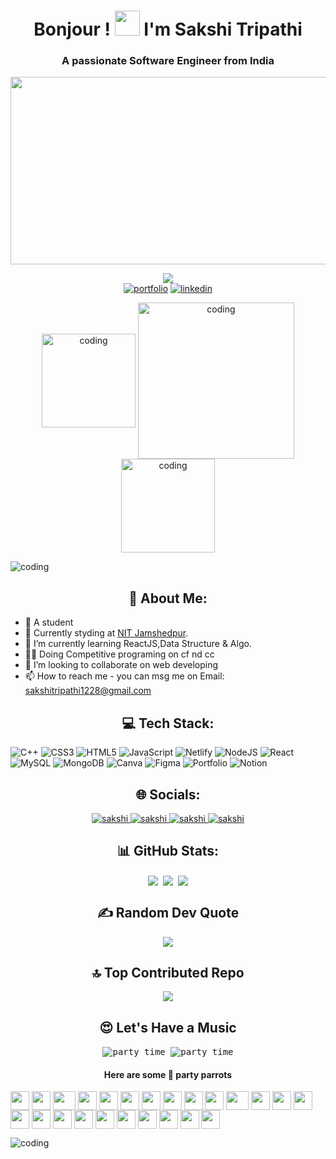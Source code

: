 <h1 align="center"> Bonjour ! <img width="40" height="40" src="https://user-images.githubusercontent.com/74038190/214644152-52f47eb3-5e31-4f47-8758-05c9468d5596.gif"> I'm Sakshi Tripathi</h1>
<h3 align="center">A passionate Software Engineer from India</h3>

<img align="center" width="1200" height="300" src="https://user-images.githubusercontent.com/74038190/238355349-7d484dc9-68a9-4ee6-a767-aea59035c12d.gif">

<div align="center">
    
[![](https://visitcount.itsvg.in/api?id=sakshitripathi28&icon=0&color=0)](https://visitcount.itsvg.in)    
[![portfolio](https://img.shields.io/badge/my_portfolio-000?style=for-the-badge&logo=ko-fi&logoColor=white)]()
[![linkedin](https://img.shields.io/badge/linkedin-0A66C2?style=for-the-badge&logo=linkedin&logoColor=white)](https://www.linkedin.com/in/sakshi-tripathi28/)

</div>

<p  align="center">
<img align="center" alt="coding" width="150" src="https://user-images.githubusercontent.com/74038190/216649417-9acc58df-9186-4132-ad43-819a57babb67.gif">
<img align="center" alt="coding" width="250" src="https://user-images.githubusercontent.com/74038190/216649436-05c6a71a-0566-45aa-bc3f-f258ab12e491.gif">
<img align="center" alt="coding" width="150" src="https://user-images.githubusercontent.com/74038190/216656959-bdd9b5f2-9fc8-438e-bbf3-3674c39ec746.gif">

</p>

<img alt="coding" src="https://user-images.githubusercontent.com/74038190/212284100-561aa473-3905-4a80-b561-0d28506553ee.gif">


<h2 align="center">💫 About Me:</h2>

- 🎀 A student
- 🌱 Currently styding at <a href="http://www.nitjsr.ac.in" target="_blank">NIT Jamshedpur</a>.
- 👀 I’m currently learning ReactJS,Data Structure & Algo.
- 🧑‍💻 Doing Competitive programing on cf nd cc
- 💞️ I’m looking to collaborate on web developing
- 📫 How to reach me - you can msg me on Email: sakshitripathi1228@gmail.com

<h2 align="center">💻 Tech Stack:</h2>
<p  align="center">
    
![C++](https://img.shields.io/badge/c++-%2300599C.svg?style=flat-square&logo=c%2B%2B&logoColor=white) ![CSS3](https://img.shields.io/badge/css3-%231572B6.svg?style=flat-square&logo=css3&logoColor=white) ![HTML5](https://img.shields.io/badge/html5-%23E34F26.svg?style=flat-square&logo=html5&logoColor=white) ![JavaScript](https://img.shields.io/badge/javascript-%23323330.svg?style=flat-square&logo=javascript&logoColor=%23F7DF1E) ![Netlify](https://img.shields.io/badge/netlify-%23000000.svg?style=flat-square&logo=netlify&logoColor=#00C7B7) ![NodeJS](https://img.shields.io/badge/node.js-6DA55F?style=flat-square&logo=node.js&logoColor=white) ![React](https://img.shields.io/badge/react-%2320232a.svg?style=flat-square&logo=react&logoColor=%2361DAFB) ![MySQL](https://img.shields.io/badge/mysql-%2300f.svg?style=flat-square&logo=mysql&logoColor=white) ![MongoDB](https://img.shields.io/badge/MongoDB-%234ea94b.svg?style=flat-square&logo=mongodb&logoColor=white) ![Canva](https://img.shields.io/badge/Canva-%2300C4CC.svg?style=flat-square&logo=Canva&logoColor=white) 	![Figma](https://img.shields.io/badge/figma-%23F24E1E.svg?style=flat-square&logo=figma&logoColor=white) ![Portfolio](https://img.shields.io/badge/Portfolio-%23000000.svg?style=flat-square&logo=firefox&logoColor=#FF7139) ![Notion](https://img.shields.io/badge/Notion-%23000000.svg?style=flat-square&logo=notion&logoColor=white)

</p>


<h2 align="center">🌐 Socials:</h2>

<p  align="center">

<a href="https://www.linkedin.com/in/sakshi-tripathi28/">
   <img alt="sakshi" src="https://img.shields.io/badge/-sakshi-blue?style=flat-square&logo=Linkedin&logoColor=white&link=https://https://www.linkedin.com/in/sakshi-tripathi28/" />
 </a>
  
 <a href="mailto:sakshitripathi1228@gmail.com">
   <img alt="sakshi" src="https://img.shields.io/badge/-sakshi-orange?style=flat-square&logo=Gmail&logoColor=white&link=mailto:sakshitripathi1228@gmail.com" />
 </a>
  
 <a href="https://instagram.com/https://www.instagram.com/ptakha_kudi_/">
   <img alt="sakshi" src="https://img.shields.io/badge/-sakshi.k-red?style=flat-square&logo=Instagram&logoColor=white&link=https://instagram.com/https://www.instagram.com/ptakha_kudi_/" />
 </a>

 </a>

 <a href="https://github.com/sakshitripathi28">
   <img alt="sakshi" src="https://img.shields.io/github/followers/sakshitripathi28?label=follow&style=social" />
 </a> 
    
</p>


<h2 align="center">📊 GitHub Stats:</h2>

<p  align="center">
<!-- |  --><kbd>
    <img align="center" src="https://github-readme-stats.vercel.app/api?username=sakshitripathi28&show_icons=true&locale=en&layout=compact&theme=dark&hide_border=false&include_all_commits=true&count_private=true" />
<!--    | -->
    <img align="center" src="https://github-readme-stats.vercel.app/api/top-langs/?username=sakshitripathi28&theme=dark&hide_border=false&include_all_commits=true&count_private=true&show_icons=true&locale=en&layout=compact" />
<!--    | -->
    <img align="center" src="https://github-readme-streak-stats.herokuapp.com/?user=sakshitripathi28&theme=dark&hide_border=false" />
<!--    | --></kbd>
<!-- | ------------- | ------------- | -->
</p>



<h2 align="center">✍️ Random Dev Quote</h2>

<p  align="center">
<kbd>
<img align="center" src="https://quotes-github-readme.vercel.app/api?type=horizontal&theme=radical&hide_border=false"/>
</kbd>
</p>


<h2 align="center">🔝 Top Contributed Repo</h2>
<p  align="center">
<kbd>
<img align="center" src="https://github-contributor-stats.vercel.app/api?username=sakshitripathi28&limit=5&theme=dark&combine_all_yearly_contributions=true"/>
</kbd>
</p>

<h2 align="center">😍 Let's Have a Music</h2>
<p  align="center">
<kbd>
<img align = "center" alt="party time" src="https://tthn0.vercel.app/api?spin=true">
<img align = "center" alt="party time" src="https://user-images.githubusercontent.com/74038190/238200838-76036311-c8ea-4247-8bf8-a7077623036c.gif">

<h4 align="center">Here are some 🦜 party parrots</h4>
<div>
    <img align="center" src="https://cultofthepartyparrot.com/parrots/hd/githubparrot.gif" width="30" height="30"/>
    <img align="center" src="https://cultofthepartyparrot.com/flags/hd/indiaparrot.gif" width="30" height="30"/>
    <img align="center" src="https://cultofthepartyparrot.com/parrots/asyncparrot.gif" width="36" height="30"/>
    <img align="center" src="https://cultofthepartyparrot.com/parrots/hd/exceptionallyfastparrot.gif" width="30" height="30"/>
    <img align="center" src="https://cultofthepartyparrot.com/parrots/hd/60fpsparrot.gif" width="30" height="30"/>
    <img align="center" src="https://cultofthepartyparrot.com/parrots/hd/jumpingparrot.gif" width="30" height="30"/>
    <img align="center" src="https://cultofthepartyparrot.com/parrots/hd/opensourceparrot.gif" width="30" height="30"/>
    <img align="center" src="https://cultofthepartyparrot.com/parrots/hd/dealwithitnowparrot.gif" width="30" height="30"/>
    <img align="center" src="https://cultofthepartyparrot.com/parrots/hd/hypnoparrotlight.gif" width="30" height="30"/>
    <img align="center" src="https://cultofthepartyparrot.com/parrots/databaseparrot.gif" width="30" height="30"/>
    <img align="center" src="https://cultofthepartyparrot.com/parrots/fixparrot.gif" width="36" height="30"/>
    <img align="center" src="https://cultofthepartyparrot.com/parrots/hd/laptop_parrot.gif" width="30" height="30"/>
    <img align="center" src="https://cultofthepartyparrot.com/parrots/hd/spinningparrot.gif" width="30" height="30"/>
    <img align="center" src="https://cultofthepartyparrot.com/parrots/hd/levitationparrot.gif" width="30" height="30"/>
    <img align="center" src="https://cultofthepartyparrot.com/parrots/hd/meldparrot.gif" width="30" height="30"/>
    <img align="center" src="https://cultofthepartyparrot.com/parrots/slomoparrot.gif" width="30" height="30"/>
    <img align="center" src="https://cultofthepartyparrot.com/parrots/hd/moonwalkingparrot.gif" width="30" height="30"/>
    <img align="center" src="https://cultofthepartyparrot.com/parrots/hd/stableparrot.gif" width="30" height="30"/>
    <img align="center" src="https://cultofthepartyparrot.com/parrots/hd/scienceparrot.gif" width="30" height="30"/>
    <img align="center" src="https://cultofthepartyparrot.com/parrots/hd/pirateparrot.gif" width="30" height="30"/>
    <img align="center" src="https://cultofthepartyparrot.com/parrots/hd/footballparrot.gif" width="30" height="30"/>
    <img align="center" src="https://cultofthepartyparrot.com/parrots/hd/illuminatiparrot.gif" width="30" height="30"/>
    <img align="center" src="https://cultofthepartyparrot.com/parrots/hd/hypnoparrotdark.gif" width="30" height="30"/>
    <img align="center" src="https://cultofthepartyparrot.com/parrots/hd/mustacheparrot.gif" width="30" height="30"/>
</div>
</kbd>
</p>


<img alt="coding" src="https://user-images.githubusercontent.com/74038190/212284100-561aa473-3905-4a80-b561-0d28506553ee.gif">

